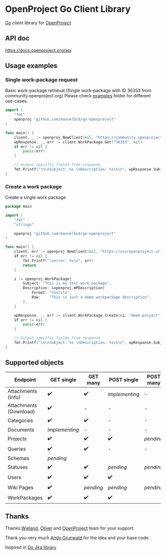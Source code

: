 # OpenProject Go Client Library

[Go](https://golang.org/) client library for [OpenProject](https://www.openproject.org)

## API doc
https://docs.openproject.org/api

## Usage examples

### Single work-package request
Basic work-package retrieval (Single work-package with ID 36353 from community.openproject.org)
Please check [examples](https://github.com/manuelbcd/go-openproject/tree/master/examples) folder for different use-cases.

```go
import (
	"fmt"
	openproj "github.com/manuelbcd/go-openproject"
)

func main() {
	client, _ := openproj.NewClient(nil, "https://community.openproject.org/")
	wpResponse, _, err := client.WorkPackage.Get("36353", nil)
	if err != nil {
		panic(err)
	}

	// Output specific fields from response
	fmt.Printf("\n\nSubject: %s \nDescription: %s\n\n", wpResponse.Subject, wpResponse.Description.Raw)
}
```
### Create a work package
Create a single work package

```go
package main

import (
	"fmt"
	"strings"

	openproj "github.com/manuelbcd/go-openproject"
)

func main() {
	client, err := openproj.NewClient(nil, "https://youropenproject.url")
	if err != nil {
		fmt.Printf("\nerror: %v\n", err)
		return
	}

	i := openproj.WorkPackage{
		Subject: "This is my test work package",
		Description: &openproj.WPDescription{
			Format: "textile",
			Raw:    "This is just a demo workpackage description",
		},
	}

	wpResponse, _, err := client.WorkPackage.Create(&i, "demo-project")
	if err != nil {
		panic(err)
	}

	// Output specific fields from response
	fmt.Printf("\n\nSubject: %s \nDescription: %s\n\n", wpResponse.Subject, wpResponse.Description.Raw)
}
```
## Supported objects
| Endpoint | GET single | GET many | POST single | POST many | DELETE single | DELETE many |
| ------------- | ------------- | ------------- | ------------- | ------------- | ------------- | ------------- |
| Attachments (Info) | :heavy_check_mark: | :heavy_check_mark: | *implementing* | - | *pending* | - |
| Attachments (Download) | :heavy_check_mark: | - | - | - | - | - |
| Categories | :heavy_check_mark: | :heavy_check_mark: | - | - | - | - |
| Documents | *implementing* | - | - | - | - | - |
| Projects  | :heavy_check_mark: | :heavy_check_mark: | :heavy_check_mark: | *pending* | *pending* | *pending* | *pending* |
| Queries | :heavy_check_mark: | :heavy_check_mark: | - | - | :heavy_check_mark: | - |
| Schemas | *pending* |
| Statuses | :heavy_check_mark: | :heavy_check_mark: | *pending* | *pending* | *pending* | *pending* |
| Users | :heavy_check_mark: | :heavy_check_mark: | :heavy_check_mark: | | :heavy_check_mark: | *pending* |
| Wiki Pages | :heavy_check_mark: | *pending* | *pending* | *pending* | *pending* | *pending* |
| WorkPackages | :heavy_check_mark: | :heavy_check_mark: | :heavy_check_mark: | | :heavy_check_mark: | |

## Thanks
Thanks [Wieland](https://github.com/wielinde), [Oliver](https://github.com/oliverguenther) and [OpenProject](https://github.com/opf/openproject) team for your support.

Thank you very much [Andy Grunwald](https://github.com/andygrunwald) for the idea and your base code.

Inspired in [Go Jira library](https://github.com/andygrunwald/go-jira) 

